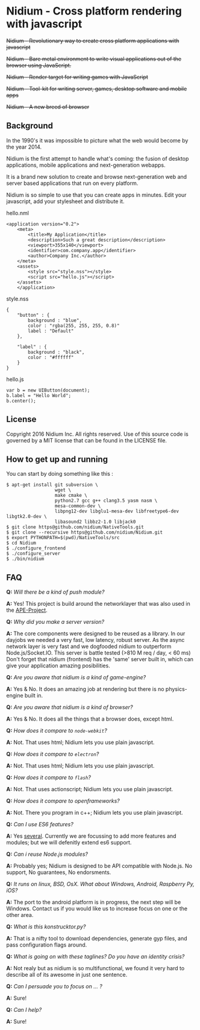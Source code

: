 # Nidium - Cross platform rendering with javascript

~~Nidium - Revolutionary way to create cross platform applications with javascript~~

~~Nidium - Bare metal environment to write visual applications out of the browser using JavaScript.~~

~~Nidium - Render target for writing games with JavaScript~~

~~Nidium - Tool-kit for writing server, games, desktop software and mobile apps~~

~~Nidium - A new breed of browser~~


## Background

In the 1990's it was impossible to picture what the web would become by the year 2014.

Nidium is the first attempt to handle what's coming: the fusion of desktop applications, mobile applications and next-generation webapps.

It is a brand new solution to create and browse next-generation web and server based applications that run on every platform.

Nidium is so simple to use that you can create apps in minutes. Edit your javascript, add your stylesheet and distribute it.

hello.nml

```
<application version="0.2">
    <meta>
        <title>My Application</title>
        <description>Such a great description</description>
        <viewport>355x140</viewport>
        <identifier>com.company.app</identifier>
        <author>Company Inc.</author>
    </meta>
    <assets>
        <style src="style.nss"></style>
        <script src="hello.js"></script>
    </assets>
    </application>
```

style.nss

```
{
    "button" : {
        background : "blue",
        color : "rgba(255, 255, 255, 0.8)"
        label : "Default"
    },

    "label" : {
        background : "black",
        color : "#ffffff"
    }
}
```
hello.js

```
var b = new UIButton(document);
b.label = "Hello World";
b.center();
```

## License

Copyright 2016 Nidium Inc. All rights reserved.
Use of this source code is governed by a MIT license that can be found in the LICENSE file.


## How to get up and running

You can start by doing something like this :

```
$ apt-get install git subversion \
                  wget \
                  make cmake \
                  python2.7 gcc g++ clang3.5 yasm nasm \
                  mesa-common-dev \
                  libpng12-dev libglu1-mesa-dev libfreetype6-dev libgtk2.0-dev \
                  libasound2 libbz2-1.0 libjack0
$ git clone https@github.com/nidium/NativeTools.git
$ git clone --recursive https@github.com/nidium/Nidium.git
$ export PYTHONPATH=$(pwd)/NativeTools/src
$ cd Nidium
$ ./configure_frontend
$ ./configure_server
$ ./bin/nidium
```

## FAQ

**Q:** _Will there be a kind of push module?_

**A:** Yes! This project is build around the networklayer that was also used in the
   [APE-Project](http://ape-project.org/).


**Q:** _Why did you make a server version?_

**A:** The core components were designed to be reused as a library.
   In our dayjobs we needed a very fast, low latency, robust server. 
   As the async network layer is very fast and we dogfooded nidium to outperform 
   Node.js/Socket.IO. This server is battle tested (>810 M req / day, < 60 ms)
   Don't forget that nidium (frontend) has the 'same' server built in, which can
   give your application amazing posibilities.


**Q:** _Are you aware that nidium is a kind of game-engine?_

**A:** Yes & No. It does an amazing job at rendering but there is no physics-engine built in.


**Q:** _Are you aware that nidium is a kind of browser?_

**A:** Yes & No. It does all the things that a browser does, except html.


**Q:** _How does it compare to `node-webkit`?_

**A:** Not. That uses html; Nidium lets you use plain javascript.


**Q:** _How does it compare to `electron`?_

**A:** Not. That uses html; Nidium lets you use plain javascript.


**Q:** _How does it compare to `flash`?_

**A:** Not. That uses actionscript; Nidium lets you use plain javascript.


**Q:** _How does it compare to openframeworks?_

**A:** Not. There you program in c++; Nidium lets you use plain javascript.


**Q:** _Can I use ES6 features?_

**A:** Yes [several](https://kangax.github.io/compat-table/es6/#firefox31). Currently 
   we are focussing to add more features and modules; but we will defenitly 
   extend es6 support.


**Q:** _Can i reuse Node.js modules?_

**A:** Probably yes; Nidium is designed to be API compatible with Node.js.
   No support, No guarantees, No endorsments.


**Q:** _It runs on linux, BSD, OsX. What about Windows, Android, Raspberry Py, iOS?_

**A:** The port to the android platform is in progress, the next step will be Windows.
   Contact us if you would like us to increase focus on one or the other area.


**Q:** _What is this konstrucktor.py?_

**A:** That is a nifty tool to download dependencies, generate gyp files, and pass 
   configuration flags around.


**Q:** _What is going on with these taglines? Do you have an identity crisis?_

**A:** Not realy but as nidium is so multifunctional, we found it very hard to 
  describe all of its awesome in just one sentence.


**Q:** _Can I persuade you to focus on ... ?_

**A:** Sure!

**Q:** _Can I help?_

**A:** Sure!

